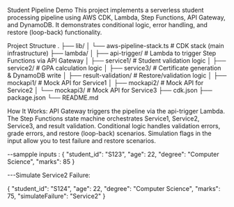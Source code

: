 Student Pipeline Demo
This project implements a serverless student processing pipeline using AWS CDK, Lambda, Step Functions, API Gateway, and DynamoDB.
It demonstrates conditional logic, error handling, and restore (loop-back) functionality.

Project Structure
.
├── lib/
│   └── aws-pipeline-stack.ts      # CDK stack (main infrastructure)
├── lambda/
│   ├── api-trigger/              # Lambda to trigger Step Functions via API Gateway
│   ├── service1/                 # Student validation logic
│   ├── service2/                 # GPA calculation logic
│   ├── service3/                 # Certificate generation & DynamoDB write
│   ├── result-validation/        # Restore/validation logic
│   ├── mockapi1/                 # Mock API for Service1
│   ├── mockapi2/                 # Mock API for Service2
│   └── mockapi3/                 # Mock API for Service3
├── cdk.json
├── package.json
└── README.md


How It Works:
API Gateway triggers the pipeline via the api-trigger Lambda.
The Step Functions state machine orchestrates Service1, Service2, Service3, and result validation.
Conditional logic handles validation errors, grade errors, and restore (loop-back) scenarios.
Simulation flags in the input allow you to test failure and restore scenarios.

--sampple inputs :
{
  "student_id": "S123",
  "age": 22,
  "degree": "Computer Science",
  "marks": 85
}

---Simulate Service2 Failure:


{
  "student_id": "S124",
  "age": 22,
  "degree": "Computer Science",
  "marks": 75,
  "simulateFailure": "Service2"
}

